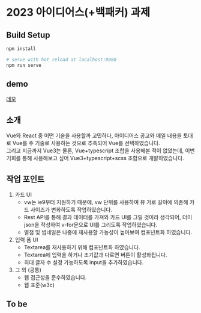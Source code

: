 # 2023 아이디어스(+백패커) 과제

## Build Setup

```bash
npm install

# serve with hot reload at localhost:8080
npm run serve
```

## demo

[데모](http://ec2-13-38-245-157.eu-west-3.compute.amazonaws.com)

## 소개

Vue와 React 중 어떤 기술을 사용할까 고민하다, 아이디어스 공고와 메일 내용을 토대로 Vue를 주 기술로 사용하는 것으로 추측되어 Vue를 선택하였습니다.<br>
그리고 지금까지 Vue3는 물론, Vue+typescript 조합을 사용해본 적이 없었는데, 이번 기회를 통해 사용해보고 싶어 Vue3+typescript+scss 조합으로 개발하였습니다.

## 작업 포인트

1. 카드 UI
   - vw는 ie9부터 지원하기 때문에, vw 단위를 사용하여 뷰 가로 길이에 의존해 카드 사이즈가 변화하도록 작업하였습니다.
   - Rest API를 통해 결과 데이터를 가져와 카드 UI를 그릴 것이라 생각되어, 더미 json을 작성하여 v-for문으로 UI를 그리도록 작업하였습니다.
   - 별점 및 썸네일은 나중에 재사용할 가능성이 높아보여 컴포넌트화 하였습니다.
2. 입력 폼 UI
   - Textarea를 재사용하기 위해 컴포넌트화 하였습니다.
   - Textarea에 입력을 하거나 초기값과 다르면 버튼이 활성화됩니다.
   - 최대 글자 수 설정 가능하도록 input을 추가하였습니다.
3. 그 외 (공통)
   - 웹 접근성을 준수하였습니다.
   - 웹 표준(w3c)

## To be
